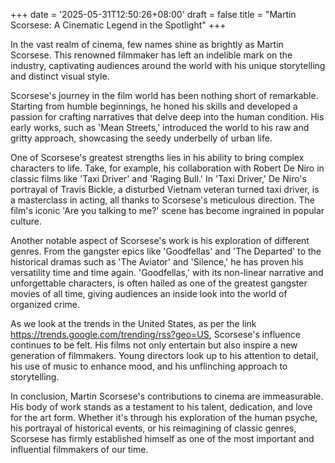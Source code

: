 +++
date = '2025-05-31T12:50:26+08:00'
draft = false
title = "Martin Scorsese: A Cinematic Legend in the Spotlight"
+++

In the vast realm of cinema, few names shine as brightly as Martin Scorsese. This renowned filmmaker has left an indelible mark on the industry, captivating audiences around the world with his unique storytelling and distinct visual style.

Scorsese's journey in the film world has been nothing short of remarkable. Starting from humble beginnings, he honed his skills and developed a passion for crafting narratives that delve deep into the human condition. His early works, such as 'Mean Streets,' introduced the world to his raw and gritty approach, showcasing the seedy underbelly of urban life.

One of Scorsese's greatest strengths lies in his ability to bring complex characters to life. Take, for example, his collaboration with Robert De Niro in classic films like 'Taxi Driver' and 'Raging Bull.' In 'Taxi Driver,' De Niro's portrayal of Travis Bickle, a disturbed Vietnam veteran turned taxi driver, is a masterclass in acting, all thanks to Scorsese's meticulous direction. The film's iconic 'Are you talking to me?' scene has become ingrained in popular culture.

Another notable aspect of Scorsese's work is his exploration of different genres. From the gangster epics like 'Goodfellas' and 'The Departed' to the historical dramas such as 'The Aviator' and 'Silence,' he has proven his versatility time and time again. 'Goodfellas,' with its non-linear narrative and unforgettable characters, is often hailed as one of the greatest gangster movies of all time, giving audiences an inside look into the world of organized crime.

As we look at the trends in the United States, as per the link https://trends.google.com/trending/rss?geo=US, Scorsese's influence continues to be felt. His films not only entertain but also inspire a new generation of filmmakers. Young directors look up to his attention to detail, his use of music to enhance mood, and his unflinching approach to storytelling.

In conclusion, Martin Scorsese's contributions to cinema are immeasurable. His body of work stands as a testament to his talent, dedication, and love for the art form. Whether it's through his exploration of the human psyche, his portrayal of historical events, or his reimagining of classic genres, Scorsese has firmly established himself as one of the most important and influential filmmakers of our time.